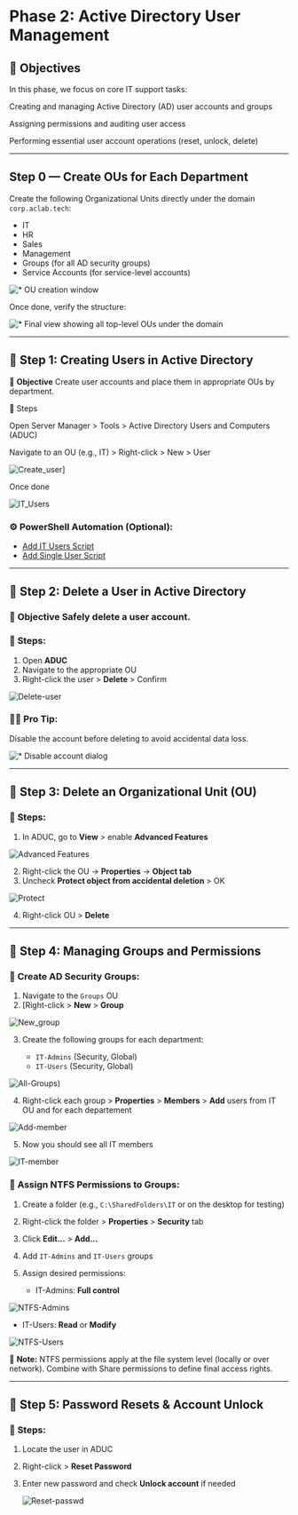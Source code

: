 # **Phase 2: Active Directory User Management**

## 🌟 **Objectives**

In this phase, we focus on core IT support tasks:

Creating and managing Active Directory (AD) user accounts and groups

Assigning permissions and auditing user access

Performing essential user account operations (reset, unlock, delete)

---

## Step 0 — Create OUs for Each Department

Create the following Organizational Units directly under the domain `corp.aclab.tech`:

* IT
* HR
* Sales
* Management
* Groups (for all AD security groups)
* Service Accounts (for service-level accounts)

![* OU creation window](https://github.com/AliChoukatli/CyberShield-Enterprise/blob/main/Screenshots/Phase%202/Create_OU.png)

Once done, verify the structure:

![* Final view showing all top-level OUs under the domain](https://github.com/AliChoukatli/CyberShield-Enterprise/blob/main/Screenshots/Phase%202/All_OU.png)

---

## 🌟 Step 1: **Creating Users in Active Directory**

🎯 **Objective** Create user accounts and place them in appropriate OUs by department.

🔧 Steps

Open Server Manager > Tools > Active Directory Users and Computers (ADUC)

Navigate to an OU (e.g., IT) > Right-click > New > User
  
![Create_user](https://github.com/AliChoukatli/CyberShield-Enterprise/blob/main/Screenshots/Phase%202/Create_User.png)]
   

Once done

![IT_Users](https://github.com/AliChoukatli/CyberShield-Enterprise/blob/main/Screenshots/Phase%202/IT_users.png)


### ⚙️ **PowerShell Automation (Optional):**

* [Add IT Users Script](https://github.com/AliChoukatli/CyberShield-Enterprise/blob/main/IT_Support/PowerShell_Script/Add_IT_users.ps1)
* [Add Single User Script](https://github.com/AliChoukatli/CyberShield-Enterprise/blob/main/IT_Support/PowerShell_Script/Add_user.ps1)

---

## 🌟 Step 2: **Delete a User in Active Directory**

### 🎯 **Objective** Safely delete a user account.

### 🔧 **Steps:**

1. Open **ADUC**
2. Navigate to the appropriate OU
3. Right-click the user > **Delete** > Confirm

![Delete-user](https://github.com/AliChoukatli/CyberShield-Enterprise/blob/main/Screenshots/Phase%202/delete_user.png)


### 🧑‍💻 **Pro Tip:**

Disable the account before deleting to avoid accidental data loss.

![* Disable account dialog](https://github.com/AliChoukatli/CyberShield-Enterprise/blob/main/Screenshots/Phase%202/Disable_acc.png)

---

## 🌟 Step 3: **Delete an Organizational Unit (OU)**

### 🔧 **Steps:**

1. In ADUC, go to **View** > enable **Advanced Features**

![Advanced Features](https://github.com/AliChoukatli/CyberShield-Enterprise/blob/main/Screenshots/Phase%202/Adv_feature.png)
   
2. Right-click the OU → **Properties** → **Object tab**  
3. Uncheck **Protect object from accidental deletion** > OK
   
![Protect](https://github.com/AliChoukatli/CyberShield-Enterprise/blob/main/Screenshots/Phase%202/protect.png)
   
4. Right-click OU > **Delete**

---

## 👥 Step 4: **Managing Groups and Permissions**

### 🔧 **Create AD Security Groups:**

1. Navigate to the `Groups` OU
2. [Right-click > **New** > **Group**
  
![New_group](https://github.com/AliChoukatli/CyberShield-Enterprise/blob/main/Screenshots/Phase%202/create_group.png)

3. Create the following groups for each department:

   * `IT-Admins` (Security, Global)
   * `IT-Users` (Security, Global)
  
 ![All-Groups)](https://github.com/AliChoukatli/CyberShield-Enterprise/blob/main/Screenshots/Phase%202/allgroups.png)
 
4. Right-click each group > **Properties** > **Members** > **Add** users from IT OU and for each departement

![Add-member](https://github.com/AliChoukatli/CyberShield-Enterprise/blob/main/Screenshots/Phase%202/add-member.png)

5. Now you should see all IT members

![IT-member](https://github.com/AliChoukatli/CyberShield-Enterprise/blob/main/Screenshots/Phase%202/IT-member.png)


### 🔐 **Assign NTFS Permissions to Groups:**

1. Create a folder (e.g., `C:\SharedFolders\IT` or on the desktop for testing)
2. Right-click the folder > **Properties** > **Security** tab
3. Click **Edit...** > **Add...**
4. Add `IT-Admins` and `IT-Users` groups
5. Assign desired permissions:

   * IT-Admins: **Full control**
     
![NTFS-Admins](https://github.com/AliChoukatli/CyberShield-Enterprise/blob/main/Screenshots/Phase%202/NTFS-admin.png)
     
   * IT-Users: **Read** or **Modify**
  
![NTFS-Users](https://github.com/AliChoukatli/CyberShield-Enterprise/blob/main/Screenshots/Phase%202/NTFS-users.png)


📝 **Note:**
NTFS permissions apply at the file system level (locally or over network). Combine with Share permissions to define final access rights.

---

## 🔄 Step 5: **Password Resets & Account Unlock**

### 🔧 **Steps:**

1. Locate the user in ADUC
2. Right-click > **Reset Password**
3. Enter new password and check **Unlock account** if needed

   ![Reset-passwd](https://github.com/AliChoukatli/CyberShield-Enterprise/blob/main/Screenshots/Phase%202/reset-password.png)
